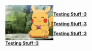 <img align="left" height="30%" width="30%" src="pikachu-pokemon.gif">
<a href="https://promtotears.github.io">

<h4>Testing Stuff :3
<p>Testing Stuff :3
<p>Testing Stuff :3
<p>Testing Stuff :3
</h4>
</a>
